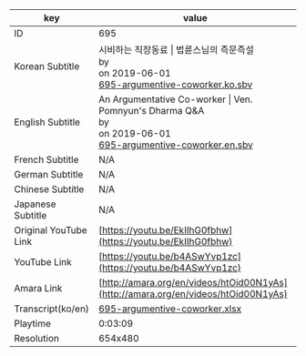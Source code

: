 |  key  |  value  |
|-------|---------|
| ID            | 695 |
| Korean Subtitle | 시비하는 직장동료 \| 법륜스님의 즉문즉설<br>by <br>on 2019-06-01<br>[695-argumentive-coworker.ko.sbv](https://github.com/jungtosociety/dharma-qna/raw/master/sub/695/695-argumentive-coworker.ko.sbv)<br>|
| English Subtitle | An Argumentative Co-worker \| Ven. Pomnyun's Dharma Q&A<br>by <br>on 2019-06-01<br>[695-argumentive-coworker.en.sbv](https://github.com/jungtosociety/dharma-qna/raw/master/sub/695/695-argumentive-coworker.en.sbv)<br>|
| French Subtitle | N/A |
| German Subtitle | N/A |
| Chinese Subtitle | N/A |
| Japanese Subtitle | N/A |
| Original YouTube Link  | [https://youtu.be/EkIIhG0fbhw](https://youtu.be/EkIIhG0fbhw) |
| YouTube Link  | [https://youtu.be/b4ASwYvp1zc](https://youtu.be/b4ASwYvp1zc) |
| Amara Link    | [http://amara.org/en/videos/htOid00N1yAs](http://amara.org/en/videos/htOid00N1yAs) |
| Transcript(ko/en) | [695-argumentive-coworker.xlsx](https://github.com/jungtosociety/dharma-qna/raw/master/sub/695/695-argumentive-coworker.xlsx) |
| Playtime | 0:03:09 |
| Resolution | 654x480|
